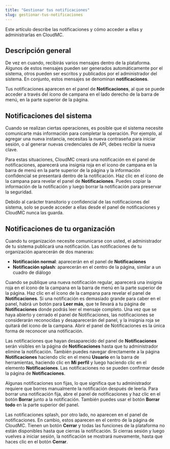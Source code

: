 ```yaml
---
title: "Gestionar tus notificaciones"
slug: gestionar-tus-notificaciones
---
```



Este artículo describe las notificaciones y cómo acceder a ellas y administrarlas en CloudMC.

## Descripción general

De vez en cuando, recibirás varios mensajes dentro de la plataforma. Algunos de estos mensajes pueden ser generados automáticamente por el sistema, otros pueden ser escritos y publicados por el administrador del sistema. En conjunto, estos mensajes se denominan **notificaciones**.

Tus notificaciones aparecen en el panel de **Notificaciones**, al que se puede acceder a través del ícono de campana en el lado derecho de la barra de menú, en la parte superior de la página.

## Notificaciones del sistema

Cuando se realizan ciertas operaciones, es posible que el sistema necesite comunicarte más información para completar la operación. Por ejemplo, al agregar una nueva instancia, necesitas la nueva contraseña para iniciar sesión, o al generar nuevas credenciales de API, debes recibir la nueva clave.

Para estas situaciones, CloudMC creará una notificación en el panel de notificaciones, aparecerá una insignia roja en el icono de campana en la barra de menú en la parte superior de la página y la información confidencial se presentará dentro de la notificación. Haz clic en el ícono de la campana para revelar el panel de **Notificaciones**. Puedes copiar la información de la notificación y luego borrar la notificación para preservar la seguridad.

Debido al carácter transitorio y confidencial de las notificaciones del sistema, solo se puede acceder a ellas desde el panel de notificaciones y CloudMC nunca las guarda.

## Notificaciones de tu organización

Cuando tu organización necesite comunicarse con usted, el administrador de tu sistema publicará una notificación. Las notificaciones de tu organización aparecerán de dos maneras:

- **Notificación normal**: aparecerán en el panel de **Notificaciones**
- **Notificación splash**: aparecerán en el centro de la página, similar a un cuadro de diálogo

Cuando se publique una nueva notificación regular, aparecerá una insignia roja en el ícono de la campana en la barra de menú en la parte superior de la página. Haz clic en el ícono de la campana para revelar el panel de **Notificaciones**. Si una notificación es demasiado grande para caber en el panel, habrá un botón para **Leer más**, que te llevará a tu página de **Notificaciones** donde podrás leer el mensaje completo. Una vez que se haya abierto y cerrado el panel de Notificaciones, las notificaciones se considerarán reconocidas y desaparecerán del panel, y la insignia roja se quitará del icono de la campana. Abrir el panel de Notificaciones es la única forma de reconocer una notificación.

Las notificaciones que hayan desaparecido del panel de **Notificaciones** serán visibles en la página de **Notificaciones** hasta que tu administrador elimine la notificación. También puedes navegar directamente a la página **Notificaciones** haciendo clic en el menú **Usuario** en la barra de herramientas, haciendo clic en **Mi perfil** y luego haciendo clic en el elemento **Notificaciones**. Las notificaciones no se pueden confirmar desde la página de **Notificaciones**.

Algunas notificaciones son fijas, lo que significa que tu administrador requiere que borres manualmente la notificación después de leerla. Para borrar una notificación fija, abre el panel de notificaciones y haz clic en el botón **Borrar** junto a la notificación. También puedes usar el botón **Borrar todo** en la parte superior del panel.

Las notificaciones splash, por otro lado, no aparecen en el panel de notificaciones. En cambio, estos aparecen en el centro de la página de CloudMC. Tienen un botón **Cerrar** y todas las funciones de la plataforma no están disponibles hasta que cierras la notificación. Si cierras sesión y luego vuelves a iniciar sesión, la notificación se mostrará nuevamente, hasta que haces clic en el botón **Cerrar**.

